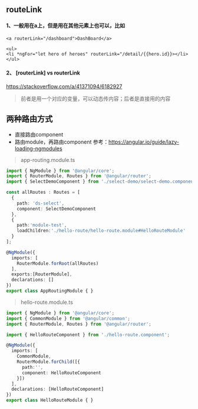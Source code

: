 
## routeLink

#### 1、一般用在a上，但是用在其他元素上也可以，比如
```
<a routerLink="/dashboard">DashBoard</a>
```

```
<ul>
<li *ngFor="let hero of heroes" routerLink="/detail/{{hero.id}}></li>
</ul>
```

#### 2、 [routerLink] vs routerLink
https://stackoverflow.com/a/41371094/6182927
> 前者是用一个对应的变量，可以动态传内容；后者是直接用的内容

## 两种路由方式

- 直接路由component
- 路由module，再路由component
参考：https://angular.io/guide/lazy-loading-ngmodules

> app-routing.module.ts
```ts
import { NgModule } from '@angular/core';
import { RouterModule, Routes } from '@angular/router';
import { SelectDemoComponent } from './select-demo/select-demo.component';

const allRoutes : Routes = [
  {
    path: 'ds-select',
    component: SelectDemoComponent
  },
  {
    path:'module-test',
    loadChildren:'./hello-route/hello-route.module#HelloRouteModule'
  }
];

@NgModule({
  imports: [
    RouterModule.forRoot(allRoutes)
  ],
  exports:[RouterModule],
  declarations: []
})
export class AppRoutingModule { }
```

> hello-route.module.ts
```ts
import { NgModule } from '@angular/core';
import { CommonModule } from '@angular/common';
import { RouterModule, Routes } from '@angular/router';

import { HelloRouteComponent } from './hello-route.component';

@NgModule({
  imports: [
    CommonModule,
    RouterModule.forChild([{
      path:'',
      component: HelloRouteComponent
    }])
  ],
  declarations: [HelloRouteComponent]
})
export class HelloRouteModule { }
```

